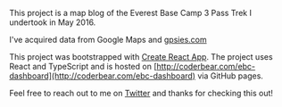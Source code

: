 This project is a map blog of the Everest Base Camp 3 Pass Trek I undertook in May 2016.

I've acquired data from Google Maps and [gpsies.com](gpsies.com)

This project was bootstrapped with [Create React App](https://github.com/facebook/create-react-app).
The project uses React and TypeScript and is hosted on [http://coderbear.com/ebc-dashboard](http://coderbear.com/ebc-dashboard) via GitHub pages.

Feel free to reach out to me on [Twitter](https://twitter.com/siddhartha_b) and thanks for checking this out!
